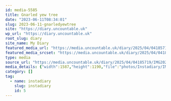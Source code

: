 ```yaml
---
id: media-5585
title: Gnarled yew tree
date: "2023-06-11T08:34:01"
slug: 2023-06-11-gnarledyewtree
site: "https://diary.uncountable.uk"
wp_url: "https://diary.uncountable.uk"
root_slug: diary
site_name: My Diary
featured_media_url: "https://media.uncountable.uk/diary/2025/04/04185719/IMG20230611093401.webp"
featured_media_srcset: "https://media.uncountable.uk/diary/2025/04/04185719/IMG20230611093401-300x225.webp 300w, https://media.uncountable.uk/diary/2025/04/04185719/IMG20230611093401-1024x768.webp 1024w, https://media.uncountable.uk/diary/2025/04/04185719/IMG20230611093401-150x150.webp 150w, https://media.uncountable.uk/diary/2025/04/04185719/IMG20230611093401-640x480.webp 640w, https://media.uncountable.uk/diary/2025/04/04185719/IMG20230611093401.webp 1587w"
type: media
source_url: "https://media.uncountable.uk/diary/2025/04/04185719/IMG20230611093401.webp"
media_details: {"width":1587,"height":1190,"file":"photos/Instadiary/IMG20230611093401.webp","filesize":139972,"sizes":{"medium":{"file":"IMG20230611093401-300x225.webp","width":300,"height":225,"filesize":34378,"mime_type":"image/webp","source_url":"https://media.uncountable.uk/diary/2025/04/04185719/IMG20230611093401-300x225.webp"},"large":{"file":"IMG20230611093401-1024x768.webp","width":1024,"height":768,"filesize":260092,"mime_type":"image/webp","source_url":"https://media.uncountable.uk/diary/2025/04/04185719/IMG20230611093401-1024x768.webp"},"thumbnail":{"file":"IMG20230611093401-150x150.webp","width":150,"height":150,"filesize":12572,"mime_type":"image/webp","source_url":"https://media.uncountable.uk/diary/2025/04/04185719/IMG20230611093401-150x150.webp"},"mobwidth":{"file":"IMG20230611093401-640x480.webp","width":640,"height":480,"filesize":130756,"mime_type":"image/webp","source_url":"https://media.uncountable.uk/diary/2025/04/04185719/IMG20230611093401-640x480.webp"},"full":{"file":"IMG20230611093401.webp","width":1587,"height":1190,"mime_type":"image/webp","source_url":"https://media.uncountable.uk/diary/2025/04/04185719/IMG20230611093401.webp"}},"image_meta":{"aperture":"0","credit":"","camera":"","caption":"","created_timestamp":"0","copyright":"","focal_length":"0","iso":"0","shutter_speed":"0","title":"","orientation":"0","keywords":[]}}
category: []
tag:
  - name: instadiary
    slug: instadiary
    id: 5
---
```


